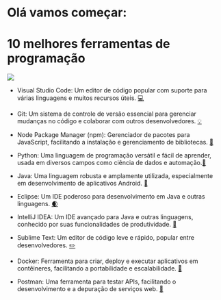 # Olá  vamos começar: 

# **10 melhores ferramentas de programação**
![](https://media1.giphy.com/media/v1.Y2lkPTc5MGI3NjExeGc4cnMzNThmenFsaXhvbjJydHI5dDNnZjd6cWlkZ3lwYWt4bmN6cCZlcD12MV9pbnRlcm5hbF9naWZfYnlfaWQmY3Q9Zw/7mkFSIIUGl3PYYo4pN/giphy.gif)
* Visual Studio Code: Um editor de código popular com suporte para várias linguagens e muitos recursos úteis. [💻](https://code.visualstudio.com/)

* Git: Um sistema de controle de versão essencial para gerenciar mudanças no código e colaborar com outros desenvolvedores. [💡](https://git-scm.com/downloads)

* Node Package Manager (npm): Gerenciador de pacotes para JavaScript, facilitando a instalação e gerenciamento de bibliotecas. [🔦](https://nodejs.org/pt/download)

* Python: Uma linguagem de programação versátil e fácil de aprender, usada em diversos campos como ciência de dados e automação.[🐍](https://www.python.org/)

* Java: Uma linguagem robusta e amplamente utilizada, especialmente em desenvolvimento de aplicativos Android. [📱](https://www.java.com/pt-BR/)

* Eclipse: Um IDE poderoso para desenvolvimento em Java e outras linguagens. [🌒 ](https://www.eclipse.org/downloads/)

* IntelliJ IDEA: Um IDE avançado para Java e outras linguagens, conhecido por suas funcionalidades de produtividade. [🌌](https://snapcraft.io/intellij-idea-community)

* Sublime Text: Um editor de código leve e rápido, popular entre desenvolvedores. [✏️ ](https://www.sublimetext.com/)

* Docker: Ferramenta para criar, deploy e executar aplicativos em contêineres, facilitando a portabilidade e escalabilidade. [🐋 ](https://www.docker.com/products/docker-desktop/)

* Postman: Uma ferramenta para testar APIs, facilitando o desenvolvimento e a depuração de serviços web. [📃](https://www.postman.com/downloads/)
